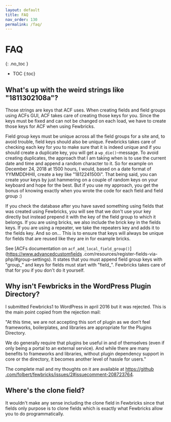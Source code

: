 ```yaml
---
layout: default
title: FAQ 
nav_order: 130
permalink: /faq/
---
```


# FAQ
{: .no_toc }

- TOC
{:toc}

## What's up with the weird strings like "1811302108a"?
Those strings are keys that ACF uses. When creating fields and field groups using ACFs GUI, ACF takes care of 
creating those keys for you. Since the keys must be fixed and can not be changed on each load, we have to create 
those keys for ACF when using Fewbricks. 

Field group keys must be unique across all the field groups for a site and, to avoid trouble, field keys should also be 
unique. Fewbricks takes care of checking each key for you to make sure that it is indeed unique and if you should 
create a duplicate key, you will get a `wp_die()`-message. To avoid creating duplicates, the approach that I am 
taking when is to use the current date and time and append a random character to it. So for example on December 24, 
2018 at 1500 hours, I would, based on a date format of YYMMDDHHII, create a key like "1812241500i". That being said, 
you can create your keys by just hammering on a couple of random keys on your keyboard and hope for the best. But if 
you use my approach, you get the bonus of knowing exactly when you wrote the code for each field and field group :) 

If you check the database after you have saved something using fields that was created using Fewbricks, you will see 
that we don't use your key directly but instead prepend it with the key of the field group to which it belongs. If 
you are using bricks, we also include the brick key in the fields keys. If you are using a repeater, we take the 
repeaters key and adds it to the fields key. And so on... This is to ensure that keys will always be unique for 
fields that are reused like they are in for example bricks.

See [ACFs documentation on `acf_add_local_field_group()`](https://www.advancedcustomfields
.com/resources/register-fields-via-php/#group-settings). It states that you must append field group keys with 
"group_" and keys for fields must start with "field_". Fewbricks takes care of that for you if you don't do it yourself.

## Why isn't Fewbricks in the WordPress Plugin Directory?
I submitted Fewbricks1 to WordPress in april 2016 but it was rejected. This is the main point copied from the 
rejection mail: 

"At this time, we are not accepting this sort of plugin as we don’t feel frameworks, boilerplates, and libraries are 
appropriate for the Plugins Directory.
 
We do generally require that plugins be useful in and of themselves (even if only being a portal to an external 
service). And while there are many benefits to frameworks and libraries, without plugin dependency support in core or
 the directory, it becomes another level of hassle for users."
 
The complete mail and my thoughts on it are available at [https://github
.com/folbert/fewbricks/issues/2#issuecomment-208723764](https://github.com/folbert/fewbricks/issues/2#issuecomment-208723764). 

## Where's the clone field?
It wouldn't make any sense including the clone field in Fewbricks since that fields only purpose is to clone fields 
which is exactly what Fewbricks allow you to do programmatically. 
